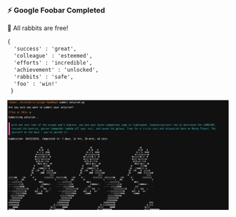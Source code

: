 ### :zap: Google Foobar Completed

:rabbit: All rabbits are free!

```
{
  'success' : 'great',
  'colleague' : 'esteemed',
  'efforts' : 'incredible',
  'achievement' : 'unlocked',
  'rabbits' : 'safe',
  'foo' : 'win!'
 }
```

<img src="screenshots/googlefoobar.png" title="Google Foobar Success" width="750"/>
